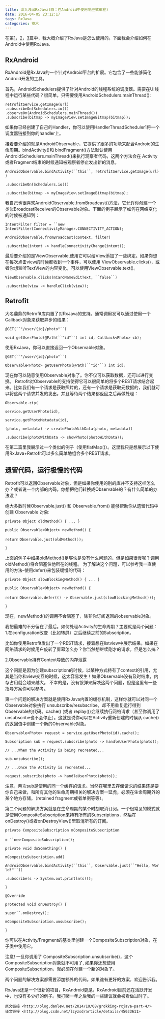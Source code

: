 ```yaml
---
title: 深入浅出RxJava(四：在Android中使用响应式编程)
date: 2016-04-05 23:12:17
tags: RxJava
categories: 技术
---
```



在第[1](http://blog.csdn.net/lzyzsd/article/details/41833541)，[2](http://blog.csdn.net/lzyzsd/article/details/44094895)，[3](http://blog.csdn.net/lzyzsd/article/details/44891933)篇中，我大概介绍了RxJava是怎么使用的。下面我会介绍如何在Android中使用RxJava.

RxAndroid
---------

RxAndroid是RxJava的一个针对Android平台的扩展。它包含了一些能够简化Android开发的工具。

首先，AndroidSchedulers提供了针对Android的线程系统的调度器。需要在UI线程中运行某些代码？很简单，只需要使用AndroidSchedulers.mainThread():

    retrofitService.getImage(url)
    .subscribeOn(Schedulers.io())
    .observeOn(AndroidSchedulers.mainThread())
    .subscribe(bitmap -> myImageView.setImageBitmap(bitmap));
    
<!--more-->
如果你已经创建了自己的Handler，你可以使用HandlerThreadScheduler1将一个调度器链接到你的handler上。

接着要介绍的就是AndroidObservable，它提供了跟多的功能来配合Android的生命周期。bindActivity()和 bindFragment()方法默认使用AndroidSchedulers.mainThread()来执行观察者代码，这两个方法会在 Activity或者Fragment结束的时候通知被观察者停止发出新的消息。

`AndroidObservable.bindActivity(``this``, retrofitService.getImage(url))`

`.subscribeOn(Schedulers.io())`

`.subscribe(bitmap -> myImageView.setImageBitmap(bitmap);`

我自己也很喜欢AndroidObservable.fromBroadcast()方法，它允许你创建一个类似BroadcastReceiver的Observable对象。下面的例子展示了如何在网络变化的时候被通知到：

`IntentFilter filter = ``new` `IntentFilter(ConnectivityManager.CONNECTIVITY_ACTION);`

`AndroidObservable.fromBroadcast(context, filter)`

`.subscribe(intent -> handleConnectivityChange(intent));`

最后要介绍的是ViewObservable,使用它可以给View添加了一些绑定。如果你想在每次点击view的时候都收到一个事件，可以使用 ViewObservable.clicks()，或者你想监听TextView的内容变化，可以使用ViewObservable.text()。

`ViewObservable.clicks(mCardNameEditText, ``false``)`

`.subscribe(view -> handleClick(view));`

Retrofit
--------

大名鼎鼎的Retrofit库内置了对RxJava的支持。通常调用发可以通过使用一个Callback对象来获取异步的结果：

`@GET(``"/user/{id}/photo"``)`

`void getUserPhoto(@Path(``"id"``) int id, Callback<Photo> cb);`

使用RxJava，你可以直接返回一个Observable对象。

`@GET(``"/user/{id}/photo"``)`

`Observable<Photo> getUserPhoto(@Path(``"id"``) int id);`

现在你可以随意使用Observable对象了。你不仅可以获取数据，还可以进行变换。 
Retrofit对Observable的支持使得它可以很简单的将多个REST请求结合起来。比如我们有一个请求是获取照片的，还有一个请求是获取元数据的，我们就可以将这两个请求并发的发出，并且等待两个结果都返回之后再做处理：

`Observable.zip(`

`service.getUserPhoto(id),`

`service.getPhotoMetadata(id),`

`(photo, metadata) -> createPhotoWithData(photo, metadata))`

`.subscribe(photoWithData -> showPhoto(photoWithData));`

在第二篇里我展示过一个类似的例子（使用flatMap()）。这里我只是想展示以下使用RxJava+Retrofit可以多么简单地组合多个REST请求。

遗留代码，运行极慢的代码
------------

Retrofit可以返回Observable对象，但是如果你使用的别的库并不支持这样怎么办？或者说一个内部的内码，你想把他们转换成Observable的？有什么简单的办法没？

绝大多数时候Observable.just() 和 Observable.from() 能够帮助你从遗留代码中创建 Observable 对象:

`private Object oldMethod() { ... }`

`public Observable<Object> newMethod() {`

`return` `Observable.just(oldMethod());`

`}`

上面的例子中如果oldMethod()足够快是没有什么问题的，但是如果很慢呢？调用oldMethod()将会阻塞住他所在的线程。 
为了解决这个问题，可以参考我一直使用的方法–使用defer()来包装缓慢的代码：

`private Object slowBlockingMethod() { ... }`

`public Observable<Object> newMethod() {`

`return` `Observable.defer(() -> Observable.just(slowBlockingMethod()));`

`}`

现在，newMethod()的调用不会阻塞了，除非你订阅返回的observable对象。

我把最难的不分留在了最后。如何处理Activity的生命周期？主要就是两个问题： 
1.在configuration改变（比如转屏）之后继续之前的Subscription。

比如你使用Retrofit发出了一个REST请求，接着想在listview中展示结果。如果在网络请求的时候用户旋转了屏幕怎么办？你当然想继续刚才的请求，但是怎么搞？

2.Observable持有Context导致的内存泄露

这个问题是因为创建subscription的时候，以某种方式持有了context的引用，尤其是当你和view交互的时候，这太容易发生！如果Observable没有及时结束，内存占用就会越来越大。 
不幸的是，没有银弹来解决这两个问题，但是这里有一些指导方案你可以参考。

第一个问题的解决方案就是使用RxJava内置的缓存机制，这样你就可以对同一个Observable对象执行 unsubscribe/resubscribe，却不用重复运行得到Observable的代码。cache() (或者 replay())会继续执行网络请求（甚至你调用了unsubscribe也不会停止）。这就是说你可以在Activity重新创建的时候从 cache()的返回值中创建一个新的Observable对象。

`Observable<Photo> request = service.getUserPhoto(id).cache();`

`Subscription sub = request.subscribe(photo -> handleUserPhoto(photo));`

`// ...When the Activity is being recreated...`

`sub.unsubscribe();`

`// ...Once the Activity is recreated...`

`request.subscribe(photo -> handleUserPhoto(photo));`

注意，两次sub是使用的同一个缓存的请求。当然在哪里去存储请求的结果还是要你自己来做，和所有其他的生命周期相关的解决方案一延虎，必须在生命周期外的某个地方存储。（retained fragment或者单例等等）。

第二个问题的解决方案就是在生命周期的某个时刻取消订阅。一个很常见的模式就是使用CompositeSubscription来持有所有的Subscriptions，然后在onDestroy()或者onDestroyView()里取消所有的订阅。

`private CompositeSubscription mCompositeSubscription`

`= ``new` `CompositeSubscription();`

`private void doSomething() {`

`mCompositeSubscription.add(`

`AndroidObservable.bindActivity(``this``, Observable.just(``"Hello, World!"``))`

`.subscribe(s -> System.out.println(s)));`

`}`

`@Override`

`protected void onDestroy() {`

`super``.onDestroy();`

`mCompositeSubscription.unsubscribe();`

`}`

你可以在Activity/Fragment的基类里创建一个CompositeSubscription对象，在子类中使用它。

注意! 一旦你调用了 CompositeSubscription.unsubscribe()，这个CompositeSubscription对象就不可用了, 如果你还想使用CompositeSubscription，就必须在创建一个新的对象了。

两个问题的解决方案都需要添加额外的代码，如果谁有更好的方案，欢迎告诉我。

RxJava还是一个很新的项目，RxAndroid更是。RxAndroid目前还在活跃开发中，也没有多少好的例子。我打赌一年之后我的一些建议就会被看做过时了。


 

    原文链接 <http://blog.danlew.net/2014/10/08/grokking-rxjava-part-4/> 
    译文链接 <http://blog.csdn.net/lzyzsd/article/details/45033611> 